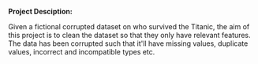 <b>Project Desciption: </b>
<p>Given a fictional corrupted dataset on who survived the Titanic, the aim of this project is to clean the dataset so that they only have relevant features. The data has been corrupted such that it'll have missing values, duplicate values, incorrect and incompatible types etc. </p>

